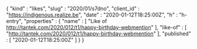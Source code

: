 {
  "kind" : "likes",
  "slug" : "2020/01/s7dno",
  "client_id" : "https://indigenous.realize.be",
  "date" : "2020-01-12T18:25:00Z",
  "h" : "h-entry",
  "properties" : {
    "name" : [ "Like of http://tantek.com/2020/012/t1/happy-birthday-webmention" ],
    "like-of" : [ "http://tantek.com/2020/012/t1/happy-birthday-webmention" ],
    "published" : [ "2020-01-12T18:25:00Z" ]
  }
}
